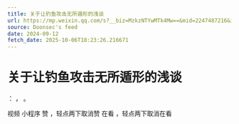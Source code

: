 ```yaml
---
title: 关于让钓鱼攻击无所遁形的浅谈
url: https://mp.weixin.qq.com/s?__biz=MzkzNTYwMTk4Mw==&mid=2247487216&idx=1&sn=791ff0fc7926739b0ebcabdc2f367408
source: Doonsec's feed
date: 2024-09-12
fetch_date: 2025-10-06T18:23:26.216671
---
```


# 关于让钓鱼攻击无所遁形的浅谈

：
，
。

视频
小程序
赞
，轻点两下取消赞
在看
，轻点两下取消在看